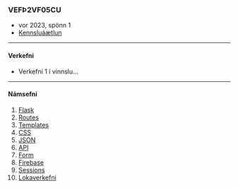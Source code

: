 ### VEFÞ2VF05CU
- vor 2023, spönn 1
- [Kennsluáætlun](https://github.com/vefthroun/Namsefni/blob/main/VEF%C3%9E2VF05CU_haust22_2.pdf)

---

#### Verkefni

- Verkefni 1 í vinnslu...
<!--
- [Verkefni 2](https://github.com/vefthroun/Namsefni/blob/main/Verkefni/Verkefni2.md)
- [Verkefni 3](https://github.com/vefthroun/Namsefni/blob/main/Verkefni/Verkefni3.md)
- [Verkefni 4](https://github.com/vefthroun/Namsefni/blob/main/Verkefni/Verkefni4.md)
- [Verkefni 5](https://github.com/vefthroun/Namsefni/blob/main/Verkefni/Verkefni5.md)
- [Verkefni 6](https://github.com/vefthroun/Namsefni/blob/main/Verkefni/Verkefni6.md)
- [Verkefni 7](https://github.com/vefthroun/Namsefni/blob/main/Verkefni/Verkefni7.md)
-->
---

#### Námsefni

1. [Flask](https://github.com/vefthroun/Namsefni/blob/main/2-Flask/Readme.md#hva%C3%B0-er-flask)
1. [Routes](https://github.com/vefthroun/Namsefni/blob/main/2-Flask/Routes/readme.md#routing-k%C3%B3%C3%B0as%C3%BDnid%C3%A6mi)
1. [Templates](https://github.com/vefthroun/Namsefni/blob/main/2-Flask/Templates/README.md#jinja)
1. [CSS](https://github.com/vefthroun/Namsefni/blob/main/CSSLibraries.md)
1. [JSON](https://github.com/vefthroun/Namsefni/tree/main/3-Json#readme)
1. [API](https://github.com/vefthroun/Namsefni/blob/main/4-API/README.md#hva%C3%B0-er-api)
1. [Form](https://github.com/vefthroun/Namsefni/blob/main/WTForms/Readme.md)
1. [Firebase](https://github.com/vefthroun/Namsefni/tree/main/6-Gagnagrunnur#firebase)
1. [Sessions](https://github.com/vefthroun/Namsefni/tree/main/5-Cookies%26Sessions)
1. [Lokaverkefni](https://github.com/vefthroun/Namsefni/blob/main/7-lokaverkefni/Readme.md)


